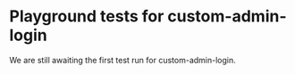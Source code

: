 # Playground tests for custom-admin-login
We are still awaiting the first test run for custom-admin-login.

